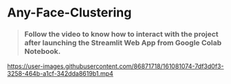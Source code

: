 # Any-Face-Clustering

> ### **Follow the video to know how to interact with the project after launching the Streamlit Web App from Google Colab Notebook.**

https://user-images.githubusercontent.com/86871718/161081074-7df3d0f3-3258-464b-a1cf-342dda8619b1.mp4

